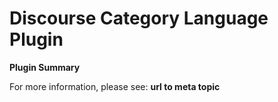 # **Discourse Category Language** Plugin

**Plugin Summary**

For more information, please see: **url to meta topic**
